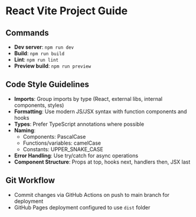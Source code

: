 # React Vite Project Guide

## Commands
- **Dev server**: `npm run dev`
- **Build**: `npm run build`
- **Lint**: `npm run lint`
- **Preview build**: `npm run preview`

## Code Style Guidelines
- **Imports**: Group imports by type (React, external libs, internal components, styles)
- **Formatting**: Use modern JS/JSX syntax with function components and hooks
- **Types**: Prefer TypeScript annotations where possible
- **Naming**: 
  - Components: PascalCase
  - Functions/variables: camelCase
  - Constants: UPPER_SNAKE_CASE
- **Error Handling**: Use try/catch for async operations
- **Component Structure**: Props at top, hooks next, handlers then, JSX last

## Git Workflow
- Commit changes via GitHub Actions on push to main branch for deployment
- GitHub Pages deployment configured to use `dist` folder